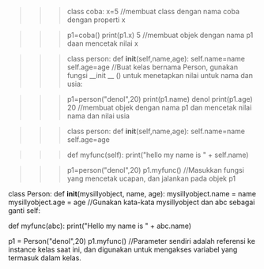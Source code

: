 >>> class coba:
	x=5
//membuat class dengan nama coba dengan properti x
	
>>> p1=coba()
>>> print(p1.x)
5
//membuat objek dengan nama p1 daan mencetak nilai x


>>> class person:
	def __init__(self,name,age):
		self.name=name
		self.age=age
//Buat kelas bernama Person, gunakan fungsi __init __ () untuk menetapkan nilai untuk nama dan usia:
		
>>> p1=person("denol",20)
>>> print(p1.name)
denol
>>> print(p1.age)
20
//membuat objek dengan nama p1 dan mencetak nilai nama dan nilai usia

>>> class person:
	def __init__(self,name,age):
		self.name=name
		self.age=age

		
>>> def myfunc(self):
	print("hello my name is " + self.name)

	
>>> p1=person("denol",20)
>>> p1.myfunc()
//Masukkan fungsi yang mencetak ucapan, dan jalankan pada objek p1


class Person:
  def __init__(mysillyobject, name, age):
    mysillyobject.name = name
    mysillyobject.age = age
//Gunakan kata-kata mysillyobject dan abc sebagai ganti self:

  def myfunc(abc):
    print("Hello my name is " + abc.name)

p1 = Person("denol",20)
p1.myfunc()
//Parameter sendiri adalah referensi ke instance kelas saat ini, 
dan digunakan untuk mengakses variabel yang termasuk dalam kelas.

